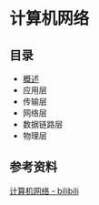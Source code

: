 # 计算机网络

## 目录

- [概述](https://github.com/ceezyyy/backend-notes/blob/master/Core/ComputerNetwork/notes/Introduction/Introduction.md)
- 应用层
- 传输层
- 网络层
- 数据链路层
- 物理层

## 参考资料

[计算机网络 - bilibili](https://www.bilibili.com/video/BV1Hx411D7rn?from=search&seid=13942252497953152552)